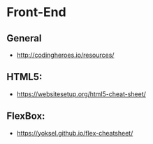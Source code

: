 # Front-End

## General
* http://codingheroes.io/resources/

## HTML5:
* https://websitesetup.org/html5-cheat-sheet/

## FlexBox:
* https://yoksel.github.io/flex-cheatsheet/
